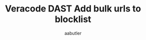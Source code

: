 ---
layout: post
repolink: "https://github.com/AaronButler-Veracode/veracode_DAST_add_to_blocklist"
title: "Veracode DAST Add bulk urls to blocklist"
description: "Adds a list of urls to the blocklist for an existing DAST scan."
author: "aabutler"
author-link: "https://github.com/AaronButler-Veracode"
content-type: "dynamic_analysis_projects"
repo: "github"
repo_title: "Veracode DAST Add bulk urls to blocklist"
---
